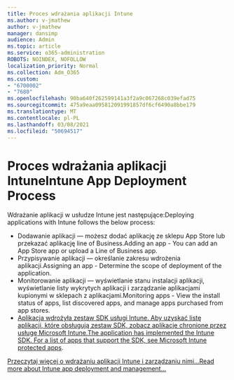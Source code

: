 ```yaml
---
title: Proces wdrażania aplikacji Intune
ms.author: v-jmathew
author: v-jmathew
manager: dansimp
audience: Admin
ms.topic: article
ms.service: o365-administration
ROBOTS: NOINDEX, NOFOLLOW
localization_priority: Normal
ms.collection: Adm_O365
ms.custom:
- "6700002"
- "7680"
ms.openlocfilehash: 90ba640f262599141a3f2a9c067268c039efad75
ms.sourcegitcommit: 475a9eaa095812091991857df6cf6490a8bbe179
ms.translationtype: MT
ms.contentlocale: pl-PL
ms.lasthandoff: 03/08/2021
ms.locfileid: "50694517"
---
```

# <a name="intune-app-deployment-process"></a><span data-ttu-id="e2937-102">Proces wdrażania aplikacji Intune</span><span class="sxs-lookup"><span data-stu-id="e2937-102">Intune App Deployment Process</span></span>

<span data-ttu-id="e2937-103">Wdrażanie aplikacji w usłudze Intune jest następujące:</span><span class="sxs-lookup"><span data-stu-id="e2937-103">Deploying applications with Intune follows the below process:</span></span>

- <span data-ttu-id="e2937-104">Dodawanie aplikacji — możesz dodać aplikację ze sklepu App Store lub przekazać aplikację line of Business.</span><span class="sxs-lookup"><span data-stu-id="e2937-104">Adding an app - You can add an App Store app or upload a Line of Business app.</span></span>
- <span data-ttu-id="e2937-105">Przypisywanie aplikacji — określanie zakresu wdrożenia aplikacji.</span><span class="sxs-lookup"><span data-stu-id="e2937-105">Assigning an app - Determine the scope of deployment of the application.</span></span>
- <span data-ttu-id="e2937-106">Monitorowanie aplikacji — wyświetlanie stanu instalacji aplikacji, wyświetlanie listy wykrytych aplikacji i zarządzanie aplikacjami kupionymi w sklepach z aplikacjami.</span><span class="sxs-lookup"><span data-stu-id="e2937-106">Monitoring apps - View the install status of apps, list discovered apps, and manage apps purchased from app stores.</span></span>
- <span data-ttu-id="e2937-107">[Aplikacja wdrożyła zestaw SDK usługi Intune. Aby uzyskać listę aplikacji, które obsługują zestaw SDK, zobacz aplikacje chronione przez usługę Microsoft Intune.](https://docs.microsoft.com/mem/intune/apps/apps-supported-intune-apps)</span><span class="sxs-lookup"><span data-stu-id="e2937-107">[The application has implemented the Intune SDK. For a list of apps that support the SDK, see Microsoft Intune protected apps](https://docs.microsoft.com/mem/intune/apps/apps-supported-intune-apps).</span></span>

[<span data-ttu-id="e2937-108">Przeczytaj więcej o wdrażaniu aplikacji Intune i zarządzaniu nimi...</span><span class="sxs-lookup"><span data-stu-id="e2937-108">Read more about Intune app deployment and management...</span></span>](https://docs.microsoft.com/mem/intune/apps/app-management)
